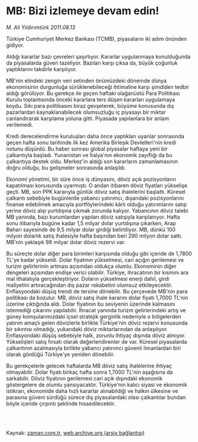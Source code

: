 # MB: Bizi izlemeye devam edin!

*M. Ali Yıldırımtürk 2011.08.13*

<td class="columnist-detail">
<p>Türkiye Cumhuriyet Merkez Bankası (TCMB), piyasaların iki adım önünden gidiyor.</p>
<p>
<div id="haberMetinDiv">
<p>Aldığı kararlar bazı çevreleri şaşırtıyor. Kararlar uygulanmaya konulduğunda da piyasalarda güven tazeliyor. Bazıları karşı çıksa da, büyük çoğunluk yaptıklarını takdirle karşılıyor.
<p>MB'nin elindeki zengin veri setinden önümüzdeki dönemde dünya ekonomisinin durgunluğa sürüklenebileceği ihtimaline karşı şimdiden tedbir aldığı görülüyor. Bu gerekçe ile geçen haftaki olağanüstü Para Politikası Kurulu toplantısında önceki kararlara ters düşen kararları uygulamaya koydu. Sıkı para politikasını biraz gevşeterek, büyüme konusunda dış pazarlardan kaynaklanabilecek olumsuzluğu iç piyasayı bir miktar canlandırarak karşılama yoluna gitti. Piyasada yapılanlara bir anlam verilemedi.
<p>Kredi derecelendirme kuruluşları daha önce yaptıkları uyarılar sonrasında geçen hafta sonu tarihinde ilk kez Amerika Birleşik Devletleri'nin kredi notunu düşürdü. Bu haber sonrası global piyasalar haftaya yeni bir çalkantıyla başladı. Yunanistan ve İtalya'nın ekonomik zayıflığı da bu çalkantıya destek oldu. Merkez'in aldığı son kararların zamanlamasının doğru olduğu, bu gelişmeler sonrasında anlaşıldı.
<p>Ekonomi yönetimi, bir süre önce iş dünyasını, döviz açık pozisyonların kapatılması konusunda uyarmıştı. O andan itibaren döviz fiyatları yükselişe geçti. MB, son PPK kararıyla günlük döviz satış ihalelerini başlattı. Küresel çalkantı sebebiyle bugünlerde yabancı yatırımcı, dışarıdaki pozisyonlarını finanse edebilmek amacıyla portföylerindeki kârlı olduğu yatırımlarını satıp yerine döviz alıp yurtdışına çıkmak zorunda kalıyor. Yabancının döviz talebi MB yanında, bazı kurumlardan yapılan döviz satışıyla karşılanıyor. Hafta sonu itibarıyla bugüne kadar 1,5 milyar dolar yurtdışına çıkarken, Arap Baharı sayesinde de 9,5 milyar dolar girdiği belirtiliyor. MB, dünkü 100 milyon dolarlık satış ihalesiyle hafta başından beri 290 milyon dolar sattı. MB'nin yaklaşık 98 milyar dolar döviz rezervi var.
<p>Bu süreçte dolar diğer para birimleri karşısında olduğu gibi içeride de 1,7800 TL'ye kadar yükseldi. Dolar fiyatının yükselmesi, cari açığın gerilemesi ve turizm gelirlerinin artması açısından oldukça olumlu. Ekonominin diğer dengeleri açısından endişe verici olabilir. Türkiye, ihracatının bir kısmını ara mal ithalatıyla gerçekleştiriyor. Doların yükselmesi enerji dahil, girdi maliyetini artıracağından dış pazar rekabetini olumsuz etkileyecektir. Enflasyondaki düşüş trendi de tersine dönebilir. Bu çerçevede MB'nin para politikası da bozulur. MB, döviz satış ihale kararını dolar fiyatı 1,7000 TL'nin üzerine çıktığında aldı. Dolar fiyatının bu seviyenin üzerinde kalmasını istemediği çıkarımı yapılabilir. İhracat yanında turizm gelirlerindeki artış ve güney komşularımızdaki içsel stratejik gerginlik nedeniyle o bölgelerden yatırım amaçlı gelen dövizlerle birlikte Türkiye'nin döviz rezervi konusunda bir sıkıntısı olmadığı, yukarıdaki döviz miktarlarından da anlaşılıyor. Enflasyondaki düşüş sebebiyle halk, zorunlu ihtiyaç dışında döviz almıyor. Yükselişleri satış fırsatı olarak değerlendirenler de var. Küresel piyasalarda çalkantının azalmasıyla birlikte yabancı yatırımcı güvenli limanlardan biri olarak gördüğü Türkiye'ye yeniden dönebilir.
<p>Bu gerekçelerle gelecek haftalarda MB döviz satış ihalelerine ihtiyaç olmayabilir. Dolar fiyatı birkaç hafta sonra 1,7000 TL'nin aşağısına da sarkabilir. Döviz fiyatının gerilemesi cari açık dışındaki ekonomik göstergelere de olumlu yansıyacaktır. Türkiye'nin kalıcı siyasi ve ekonomik istikrarı, ekonomide daha hızlı kararlar alınabildiği ve halkın ülkesine ve parasına güveni sürdüğü sürece dış piyasalardaki olası çalkantılar bundan böyle içeride çırpıntı şeklinde hissedilecektir.</p></p></p></p></p></p></div>
</p>


<p><br>
		 </br></p></td>

Kaynak: [zaman.com.tr](http://zaman.com.tr/yazar.do?yazino=1168495), [web.archive.org (arşiv bağlantısı)](http://web.archive.org/web/20111213112854/http://zaman.com.tr/yazar.do?yazino=1168495)
